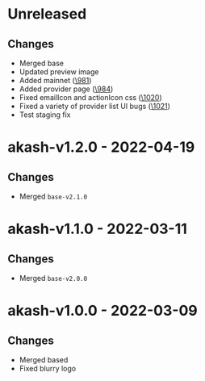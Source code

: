 # Unreleased

## Changes
- Merged base
- Updated preview image
- Added mainnet ([\981](https://github.com/forbole/big-dipper-2.0-cosmos/issues/981))
- Added provider page ([\984](https://github.com/forbole/big-dipper-2.0-cosmos/issues/984))
- Fixed emailIcon and actionIcon css ([\1020](https://github.com/forbole/big-dipper-2.0-cosmos/issues/1020))
- Fixed a variety of provider list UI bugs ([\1021](https://github.com/forbole/big-dipper-2.0-cosmos/issues/1021))
- Test staging fix

# akash-v1.2.0 - 2022-04-19

## Changes
- Merged `base-v2.1.0`

# akash-v1.1.0 - 2022-03-11

## Changes
- Merged `base-v2.0.0`

# akash-v1.0.0 - 2022-03-09

## Changes
- Merged based
- Fixed blurry logo
